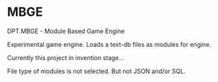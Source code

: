 # MBGE
DPT.MBGE - Module Based Game Engine 

Experimental game engine. Loads a text-db files as modules for engine. 

Currently this project in invention stage... 

File type of modules is not selected. But not JSON and/or SQL. 
